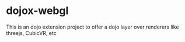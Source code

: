 dojox-webgl
===========

This is an dojo extension project to offer a dojo layer over renderers like threejs, CubicVR, etc